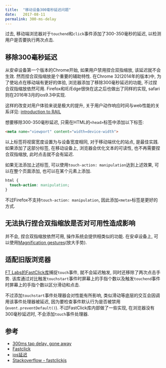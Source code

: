 ```yaml
---
title:  "移动设备300毫秒延迟问题"
date:   2017-08-11
permalink: 300-ms-delay
---
```


过去, 移动端浏览器对于`touchend`和`click`事件添加了300-350毫秒的延迟, 以检测用户是否要执行两次点击.

<!-- more -->
## 移除300毫秒延迟

从安卓设备第一个版本的Chrome开始, 如果用户禁用捏合双指缩放, 该延迟就不会生效. 然而捏合双指缩放是个重要的辅助特性. 在Chrome 32(2014年的版本)中, 为了使站点在移动端有更好的体验, 浏览器添加了移除300毫秒延迟的功能, 不过捏合双指缩放依然可用. Firefox和IE/Edge很快在这之后也做出了同样的实现, safari则在2016年3月的ios9.3中实现.

这样的改变对用户体验来说是极大的提升, 关于用户动作响应时间与web性能的关系详见: [introduction to RAIL](https://developers.google.com/web/fundamentals/performance/rail)

想要移除300-350毫秒延迟, 只需在HTML的`<head>`标签中添加以下标签:

```html
<meta name="viewport" content="width=device-width">
```

以上标签将视窗宽度设置为与设备宽度相同, 对于移动端优化的站点, 是最佳实践. 如果添加了这部分标签, 在移动设备上, 浏览器会优化文本的可读性, 也不再需要捏合双指缩放, 此时点击就不会有延迟. 

如果无法添加上述标签, 可以使用`touch-action: manipulation`达到上述效果, 可以在整个页面添加, 也可以在某个元素上添加. 

```css
html {
  touch-action: manipulation;
}
```

不过Firefox不支持`touch-action: manipulation`, 因此添加`<meta>`标签是更好的方式. 


## 无法执行捏合双指缩放是否对可用性造成影响

并不会, 捏合双指缩放依然可用, 操作系统会提供相类似的功能. 在安卓设备上, 可以使用[Magnification gestures](https://support.google.com/accessibility/android/answer/6006949)(放大手势).

## 适配旧版浏览器

[FT Labs的FastClick库](https://github.com/ftlabs/fastclick)捕捉`touch`事件, 就不会延迟触发, 同时还移除了两次点击手势. 该库通过对比触发`touchstart`事件时屏幕上的手指个数以及触发`touchend`事件时屏幕上的手指个数以区分滑动和点击.

不过添加`touchstart`事件处理器会对性能有所影响, 类似滑动等底层的交互会因调用该事件处理器被延迟, 因为要检查事件默认行为是否被禁用(`event.preventDefault()`). 不过FastClick库内部做了一些实现, 在浏览器没有300毫秒延迟时, 不会添加`touch`事件处理器.

## 参考

- [300ms tap delay, gone away](https://developers.google.com/web/updates/2013/12/300ms-tap-delay-gone-away)
- [Fastclick](https://github.com/ftlabs/fastclick)
- [ios延迟](https://github.com/ftlabs/fastclick/issues/514)
- [Stackoverflow - fastclickjs](https://stackoverflow.com/questions/27173272/300ms-delay-removal-using-fastclick-js-vs-using-ontouchstart)